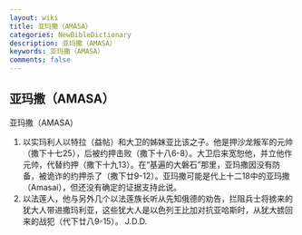 ```yaml
---
layout: wiki
title: 亚玛撒（AMASA）
categories: NewBibleDictionary
description: 亚玛撒（AMASA）
keywords: 亚玛撒（AMASA）
comments: false
---
```


## 亚玛撒（AMASA）



亚玛撒（AMASA）
1. 以实玛利人以特拉（益帖）和大卫的姊妹亚比该之子。他是押沙龙叛军的元帅（撒下十七25），后被约押击败（撒下十八6-8）。大卫后来宽恕他，并立他作元帅，代替约押（撒下十九13）。在“基遍的大磐石”那里，亚玛撒因没有防备，被诡诈的约押杀了（撒下廿9-12）。亚玛撒可能是代上十二18中的亚玛撒（Amasai），但还没有确定的证据支持此说。
2. 以法莲人，他与另外几个以法莲族长听从先知俄德的劝告，拦阻兵士将掳来的犹大人带进撒玛利亚，这些犹大人是以色列王比加对抗亚哈斯时，从犹大掳回来的战犯（代下廿八9-15）。
J.D.D.



